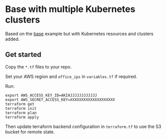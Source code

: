 # Base with multiple Kubernetes clusters

Based on the [base](terraform/aws/examples/base) example but with Kubernetes resources and clusters added.

## Get started

Copy the `*.tf` files to your repo.

Set your AWS region and `office_ips` in `variables.tf` if required.

Run:

```
export AWS_ACCESS_KEY_ID=AKIAJJJJJJJJJJJJ
export AWS_SECRET_ACCESS_KEY=XXXXXXXXXXXXXXXXXXXX
terraform get
terraform init
terraform plan
terraform apply
```

Then update terraform backend configuration in `terraform.tf` to use the S3 bucket for remote state.
